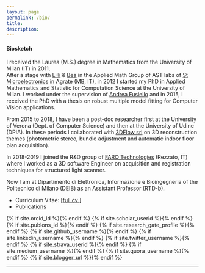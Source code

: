 ```yaml
---
layout: page
permalink: /bio/
title: 
description:
---
```


#### Biosketch

I received the Laurea (M.S.) degree in Mathematics from the University of Milan (IT) in 2011. <br>
After a stage with [Lilli][lilli] & [Bea][bea] in the Applied Math Group of AST labs of [St Microelectronics][st] in Agrate (MB, IT), in 2012 I started my PhD in Applied Mathematics and Statistic for Computation Science at the University of Milan.  I worked under the supervision of [Andrea Fusiello][andrea] and in 2015, I received the PhD  with a thesis on robust multiple model fitting for Computer Vision applications.

From 2015 to 2018, I have been a post-doc researcher first at the University of Verona (Dept. of Computer Science) and then at the University of Udine (DPIA). In these periods I collaborated with [3DFlow srl][3dflow] on 3D reconstruction themes (photometric stereo, bundle adjustment and automatic indoor floor plan acquisition).

In 2018-2019 I joined the R&D group of [FARO Technologies][faro] (Rezzato, IT) where I worked as a 3D software Engineer on acquisition and registration techniques for structured light scanner.

Now I am at Dipartimento di Elettronica, Informazione e Bioingegneria of the Politecnico di Milano (DEIB) as an Assistant Professor (RTD-b).

* Curriculum Vitae: [<a href="https://polimi365-my.sharepoint.com/:b:/g/personal/10755186_polimi_it/EbuNPSfUEdpGlpQhguuCaRcBzy4X_zgzxZ2laowF-zkEnQ?e=UWAhTL">full cv </a>]
* [Publications](/publications)

<div class="social">
  <span class="contacticon center">
    <!--{% if site.email %}<a href="mailto:{{ site.email | encode_email }}"><i class="fas fa-envelope"></i></a>{% endif %}-->
    {% if site.orcid_id %}<a href="https://orcid.org/{{ site.orcid_id }}" target="_blank" title="ORCID"><i class="ai ai-orcid"></i></a>{% endif %}
    {% if site.scholar_userid %}<a href="https://scholar.google.com/citations?user={{ site.scholar_userid }}" target="_blank" title="Google Scholar"><i class="ai ai-google-scholar"></i></a>{% endif %}
    {% if site.publons_id %}<a href="https://publons.com/a/{{ site.publons_id }}/" target="_blank" title="Publons"><i class="ai ai-publons"></i></a>{% endif %}
    {% if site.research_gate_profile %}<a href="https://www.researchgate.net/profile/{{site.research_gate_profile}}/" target="_blank" title="ResearchGate"><i class="ai ai-researchgate"></i></a>{% endif %}
    {% if site.github_username %}<a href="https://github.com/{{ site.github_username }}" target="_blank" title="GitHub"><i class="fab fa-github"></i></a>{% endif %}
    {% if site.linkedin_username %}<a href="https://www.linkedin.com/in/{{ site.linkedin_username }}" target="_blank" title="LinkedIn"><i class="fab fa-linkedin"></i></a>{% endif %}
    {% if site.twitter_username %}<a href="https://twitter.com/{{ site.twitter_username }}" target="_blank" title="Twitter"><i class="fab fa-twitter"></i></a>{% endif %}
    {% if site.strava_userid %}<a href="https://www.strava.com/athletes/{{ site.strava_userid }}" target="_blank" title="Strava"><i class="fab fa-strava"></i></a>{% endif %}
    {% if site.medium_username %}<a href="https://medium.com/@{{ site.medium_username }}" target="_blank" title="Medium"><i class="fab fa-medium"></i></a>{% endif %}
    {% if site.quora_username %}<a href="https://www.quora.com/profile/{{ site.quora_username }}" target="_blank" title="Quora"><i class="fab fa-quora"></i></a>{% endif %}
    {% if site.blogger_url %}<a href="{{ site.blogger_url }}" target="_blank" title="Blogger"><i class="fab fa-blogger-b"></i></a>{% endif %}
  </span>
</div>


*** 
<!-- I'm involved in activities for the popularization of mathematics, give a look at [dramath][dramath] if you are interested. <br>
In my leisure time I enjoy drawing and playing basketball, albeit with questionable results. 
And I'm a great connoisseur of "tortelli", a typical Milanese carnival food.-->






[lilli]:https://www.researchgate.net/profile/Pasqualina_Fragneto
[bea]:https://www.researchgate.net/profile/Beatrice_Rossi
[st]:https://www.st.com/content/st_com/en.html
[andrea]:http://www.diegm.uniud.it/fusiello/
[giacomo]:http://home.deib.polimi.it/boracchi/
[fede]:https://federica-arrigoni.github.io/
[3dflow]:https://www.3dflow.net
[faro]: https://www.faro.com/about-faro/
[dramath]:https://dramath.wordpress.com
